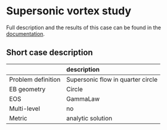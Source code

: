 # Supersonic vortex study

Full description and the results of this case can be found in the
[documentation](https://pelec.readthedocs.io/en/latest/VandV.html#verification-of-eb-pelec).

## Short case description

|                    | description                           |
|:-------------------|:--------------------------------------|
| Problem definition | Supersonic flow in quarter circle     |
| EB geometry        | Circle                                |
| EOS                | GammaLaw                              |
| Multi-level        | no                                    |
| Metric             | analytic solution                     |

